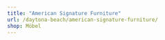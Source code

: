 ```yaml
---
title: "American Signature Furniture"
url: /daytona-beach/american-signature-furniture/
shop: Möbel
---
```

